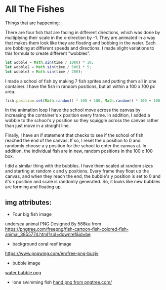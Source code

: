 # All The Fishes
Things that are happening:

There are four fish that are facing in different directions, which was done by multiplying their scale in the x-direction by -1. They are animated in a way that makes them look like they are floating and bobbing in the water. Each are bobbing at different speeds and directions. I made slight variations to this formula to create different "wobbles".
```javascript
let wobble = Math.sin(time / 1000) * 10;
let wobble2 = Math.sin(time / 500) * 5;
let wobble3 = Math.sin(time / 200);
```

I made a school of fish by making 7 fish sprites and putting them all in one container. I have the fish in random positions, but all within a 100 x 100 px area. 
```javascript
fish.position.set(Math.random() * 100 + 100, Math.random() * 100 + 100);
```
In the animation loop I have the school move across the canvas by increasing the container's x position every frame. In addition, I added a wobble to the school's y position so they squiggle across the canvas rather than just move in a straight line.

Finally, I have an if statement that checks to see if the school of fish reached the end of the canvas. If so, I reset the x position to 0 and randomly choose a y position for the school to enter the canvas at. In addition, the individual fish are in new, random positions in the 100 x 100 box. 

I did a similar thing with the bubbles. I have them scaled at random sizes and starting at random x and y positions. Every frame they float up the canvas, and when they reach the end, the bubble's y position is set to 0 and it's x position and scale is randomly generated. So, it looks like new bubbles are forming and floating up.


## img attributes:

- Four big fish image

undersea animal PNG Designed By 588ku from https://pngtree.com/freepng/fish-cartoon-fish-colored-fish-animal_3855774.html?sol=downref&id=be

- background coral reef image

https://www.pngwing.com/en/free-png-buzjv

- bubble image

<a href="https://www.freeiconspng.com/img/44336">water bubble png</a>

- lone swimming fish
<a href='https://pngtree.com/so/hand'>hand png from pngtree.com/</a>